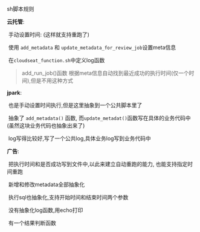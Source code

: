 sh脚本规则

**云托管**:

​	手动设置时间: (这样就支持重跑了)

​	使用 `add_metadata` 和 `update_metadata_for_review_job`设置meta信息

​	在`cloudseat_function.sh`中定义log函数



> add_run_job()函数 根据meta信息自动找到最近成功的执行时间(仅一个时间),但是不用这种方式



**jpark**:

​	也是手动设置时间执行,但是这里抽象到一个公共脚本里了

​	抽象了 `add_metadata()` 函数, 而`update_metadat()`函数写在具体的业务代码中(虽然这块业务代码也抽象出来了)

​	log写得比较好,写了一个公共log,具体业务log写到业务代码中



**广告**:

​	把执行时间和是否成功写到文件中,以此来建立自动重跑的能力, 也能支持指定时间重跑

​	新增和修改metadata全部抽象化

​	执行sql也抽象化,支持开始时间和结束时间两个参数

​	没有抽象化log函数,用echo打印

​	有一个结果判断函数
